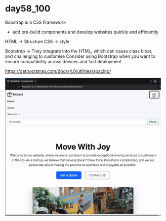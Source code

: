 # day58_100

Boostrap is a CSS Framework
- add pre-build components and develop websites quickly and efficiently

HTML -> Structure
CSS -> style

Bootstrap -> They integrate into the HTML, which can cause class bloat, and challenging to customise
Consider using Bootstrap when you want to ensure compatibility across devices and fast deployment

<head> <link href="....</head>
</body><script scr="....

https://getbootstrap.com/docs/4.0/utilities/spacing/

![](https://github.com/AlvinChin1608/day58_100/blob/main/gif/ScreenRecording2024-07-23at18.57.30-ezgif.com-video-to-gif-converter.gif)
